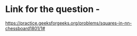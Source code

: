 # Link for the question - 

https://practice.geeksforgeeks.org/problems/squares-in-nn-chessboard1801/1#
